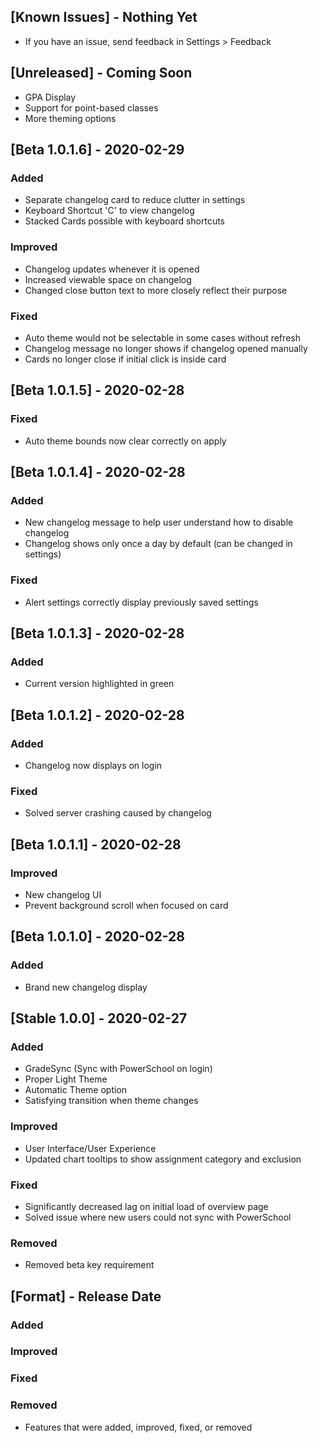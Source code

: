 <!--Follow this format-->
<!--## [Version] - YYYY-MM-DD-->
<!--### Added/Improved/Fixed/Removed **ONLY** -->
<!--(-) Specifics-->

## [Known Issues] - Nothing Yet
- If you have an issue, send feedback in Settings > Feedback

## [Unreleased] - Coming Soon
- GPA Display
- Support for point-based classes
- More theming options

## [Beta 1.0.1.6] - 2020-02-29
### Added
- Separate changelog card to reduce clutter in settings
- Keyboard Shortcut 'C' to view changelog
- Stacked Cards possible with keyboard shortcuts

### Improved
- Changelog updates whenever it is opened
- Increased viewable space on changelog
- Changed close button text to more closely reflect their purpose

### Fixed
- Auto theme would not be selectable in some cases without refresh
- Changelog message no longer shows if changelog opened manually
- Cards no longer close if initial click is inside card

## [Beta 1.0.1.5] - 2020-02-28
### Fixed
- Auto theme bounds now clear correctly on apply

## [Beta 1.0.1.4] - 2020-02-28
### Added
- New changelog message to help user understand how to disable changelog
- Changelog shows only once a day by default (can be changed in settings)

### Fixed
- Alert settings correctly display previously saved settings

## [Beta 1.0.1.3] - 2020-02-28
### Added
- Current version highlighted in green

## [Beta 1.0.1.2] - 2020-02-28
### Added
- Changelog now displays on login

### Fixed
- Solved server crashing caused by changelog

## [Beta 1.0.1.1] - 2020-02-28
### Improved
- New changelog UI
- Prevent background scroll when focused on card

## [Beta 1.0.1.0] - 2020-02-28
### Added
- Brand new changelog display

## [Stable 1.0.0] - 2020-02-27
### Added
- GradeSync (Sync with PowerSchool on login)
- Proper Light Theme
- Automatic Theme option
- Satisfying transition when theme changes

### Improved
- User Interface/User Experience
- Updated chart tooltips to show assignment category and exclusion

### Fixed
- Significantly decreased lag on initial load of overview page
- Solved issue where new users could not sync with PowerSchool

### Removed
- Removed beta key requirement

## [Format] - Release Date
### Added
### Improved
### Fixed
### Removed
- Features that were added, improved, fixed, or removed
